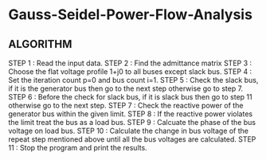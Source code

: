 # Gauss-Seidel-Power-Flow-Analysis

ALGORITHM
--------

STEP 1  : Read the input data.
STEP 2  : Find the admittance matrix
STEP 3  : Choose the flat voltage profile 1+j0 to all buses except slack bus.
STEP 4  : Set the iteration count p=0 and bus count i=1.
STEP 5  : Check the slack bus, if it is the generator bus then go to the next step otherwise go to step 7.
STEP 6  : Before the check for slack bus, if it is slack bus then go to step 11 otherwise go to the next step. 
STEP 7  : Check the reactive power of the generator bus within the given limit.
STEP 8  : If the reactive power violates the limit treat the bus as a load bus.
STEP 9  : Calcuate the phase of the bus voltage on load bus.
STEP 10 : Calculate the change in bus voltage of the repeat step mentioned above until all the bus voltages are calculated. 
STEP 11 : Stop the program and print the results.
